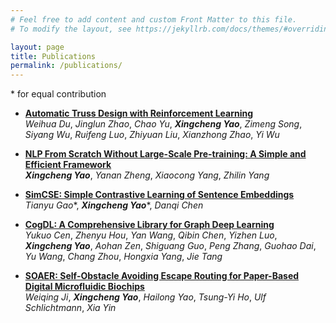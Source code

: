 ```yaml
---
# Feel free to add content and custom Front Matter to this file.
# To modify the layout, see https://jekyllrb.com/docs/themes/#overriding-theme-defaults

layout: page
title: Publications
permalink: /publications/
---
```


\* for equal contribution
- **[Automatic Truss Design with Reinforcement Learning](https://arxiv.org/abs/2306.15182)** <br/>
*Weihua Du*, *Jinglun Zhao*, *Chao Yu*, ***Xingcheng Yao***, *Zimeng Song*, *Siyang Wu*, *Ruifeng Luo*, *Zhiyuan Liu*, *Xianzhong Zhao*, *Yi Wu*

- **[NLP From Scratch Without Large-Scale Pre-training: A Simple and Efficient Framework](https://arxiv.org/abs/2111.04130)** <br/>
***Xingcheng Yao***, *Yanan Zheng*, *Xiaocong Yang*, *Zhilin Yang*

- **[SimCSE: Simple Contrastive Learning of Sentence Embeddings](https://arxiv.org/abs/2104.08821)** <br/> *Tianyu Gao*\*, ***Xingcheng Yao***\*, *Danqi Chen*


- **[CogDL: A Comprehensive Library for Graph Deep Learning](https://arxiv.org/abs/2103.00959)** <br/> *Yukuo Cen*, *Zhenyu Hou*, *Yan Wang*, *Qibin Chen*, *Yizhen Luo*, ***Xingcheng Yao***, *Aohan Zen*, *Shiguang Guo*, *Peng Zhang*, *Guohao Dai*, *Yu Wang*, *Chang Zhou*, *Hongxia Yang*, *Jie Tang* 

- **[SOAER: Self-Obstacle Avoiding Escape Routing for Paper-Based Digital Microfluidic Biochips](https://dl.acm.org/doi/abs/10.1145/3583781.3590229)** <br/> *Weiqing Ji*, ***Xingcheng Yao***, *Hailong Yao*, *Tsung-Yi Ho*, *Ulf Schlichtmann*, *Xia Yin*